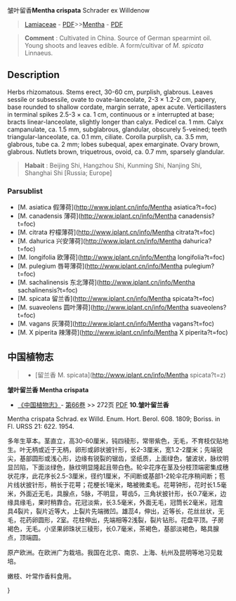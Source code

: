 皱叶留香**Mentha crispata** Schrader ex Willdenow

> [Lamiaceae](http://www.iplant.cn/info/Lamiaceae?t=foc) - [PDF](http://www.iplant.cn/foc/pdf/Lamiaceae.pdf)>>[Mentha](http://www.iplant.cn/info/Mentha?t=foc) - [PDF](http://www.iplant.cn/foc/pdf/Mentha.pdf)


> **Comment** : 
> Cultivated in China. Source of German spearmint oil. Young shoots and leaves edible.
> A form/cultivar of *M. spicata* Linnaeus.

## Description

Herbs rhizomatous. Stems erect, 30-60 cm, purplish, glabrous. Leaves sessile or subsessile, ovate to ovate-lanceolate, 2-3 × 1.2-2 cm, papery, base rounded to shallow cordate, margin serrate, apex acute. Verticillasters in terminal spikes 2.5-3 × ca. 1 cm, continuous or ± interrupted at base; bracts linear-lanceolate, slightly longer than calyx. Pedicel ca. 1 mm. Calyx campanulate, ca. 1.5 mm, subglabrous, glandular, obscurely 5-veined; teeth triangular-lanceolate, ca. 0.1 mm, ciliate. Corolla purplish, ca. 3.5 mm, glabrous, tube ca. 2 mm; lobes subequal, apex emarginate. Ovary brown, glabrous. Nutlets brown, triquetrous, ovoid, ca. 0.7 mm, sparsely glandular.


> **Habait** : 
> Beijing Shi, Hangzhou Shi, Kunming Shi, Nanjing Shi, Shanghai Shi [Russia; Europe]

### Parsublist

* [M.  asiatica  假薄荷](http://www.iplant.cn/info/Mentha asiatica?t=foc)
* [M.  canadensis  薄荷](http://www.iplant.cn/info/Mentha canadensis?t=foc)
* [M.  citrata  柠檬薄荷](http://www.iplant.cn/info/Mentha citrata?t=foc)
* [M.  dahurica  兴安薄荷](http://www.iplant.cn/info/Mentha dahurica?t=foc)
* [M.  longifolia  欧薄荷](http://www.iplant.cn/info/Mentha longifolia?t=foc)
* [M.  pulegium  唇萼薄荷](http://www.iplant.cn/info/Mentha pulegium?t=foc)
* [M.  sachalinensis  东北薄荷](http://www.iplant.cn/info/Mentha sachalinensis?t=foc)
* [M.  spicata  留兰香](http://www.iplant.cn/info/Mentha spicata?t=foc)
* [M.  suaveolens  圆叶薄荷](http://www.iplant.cn/info/Mentha suaveolens?t=foc)
* [M.  vagans  灰薄荷](http://www.iplant.cn/info/Mentha vagans?t=foc)
* [M.  X piperita  辣薄荷](http://www.iplant.cn/info/Mentha X piperita?t=foc)

## 中国植物志

> * [留兰香  M.  spicata](http://www.iplant.cn/info/Mentha spicata?t=z)


**皱叶留兰香 Mentha crispata**

* [《中国植物志》](http://www.iplant.cn/frps)- [第66卷](http://www.iplant.cn/frps/vol/66) >> 272页 [PDF](http://www.iplant.cn/frps/pdf/66/272.PDF)
**10.皱叶留兰香**

Mentha crispata Schrad. ex Willd. Enum. Hort. Berol. 608. 1809; Boriss. in Fl. URSS 21: 622. 1954.

多年生草本。茎直立，高30-60厘米，钝四稜形，常带紫色，无毛，不育枝仅贴地生。叶无柄或近于无柄，卵形或卵状披针形，长2-3厘米，宽1.2-2厘米；先端锐尖，基部圆形或浅心形，边缘有锐裂的锯齿，坚纸质，上面绿色，皱波状，脉纹明显凹陷，下面淡绿色，脉纹明显隆起且带白色。轮伞花序在茎及分枝顶端密集成穗状花序，此花序长2.5-3厘米，径约1厘米，不间断或基部1-2轮伞花序稍间断；苞片线状披针形，稍长于花萼；花梗长1毫米，略被微柔毛。花萼钟形，花时长1.5毫米，外面近无毛，具腺点，5脉，不明显，萼齿5，三角状披针形，长0.7毫米，边缘具缘毛，果时稍靠合。花冠淡紫，长3.5毫米，外面无毛，冠筒长2毫米，冠澹具4裂片，裂片近等大，上裂片先端微凹。雄蕊4，伸出，近等长，花丝丝状，无毛，花药卵圆形，2室。花柱伸出，先端相等2浅裂，裂片钻形。花盘平顶。子房褐色，无毛。小坚果卵珠状三稜形，长0.7毫米，茶褐色，基部淡褐色，略具腺点，顶端圆。

原产欧洲。在欧洲广为栽培。我国在北京、南京、上海、杭州及昆明等地习见栽培。

嫩枝、叶常作香料食用。

}